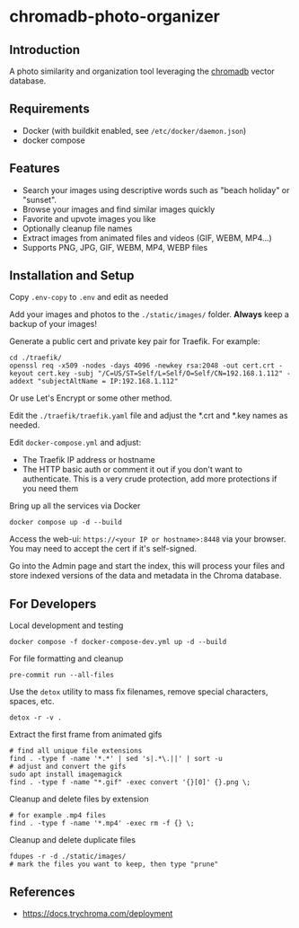 # chromadb-photo-organizer

## Introduction

A photo similarity and organization tool leveraging the [chromadb](https://trychroma.com) vector database.

## Requirements

* Docker (with buildkit enabled, see `/etc/docker/daemon.json`)
* docker compose

## Features

* Search your images using descriptive words such as "beach holiday" or "sunset".
* Browse your images and find similar images quickly
* Favorite and upvote images you like
* Optionally cleanup file names
* Extract images from animated files and videos (GIF, WEBM, MP4...)
* Supports PNG, JPG, GIF, WEBM, MP4, WEBP files

## Installation and Setup

Copy `.env-copy` to `.env` and edit as needed

Add your images and photos to the `./static/images/` folder.  **Always** keep a backup of your images!

Generate a public cert and private key pair for Traefik.  For example:

```shell
cd ./traefik/
openssl req -x509 -nodes -days 4096 -newkey rsa:2048 -out cert.crt -keyout cert.key -subj "/C=US/ST=Self/L=Self/O=Self/CN=192.168.1.112" -addext "subjectAltName = IP:192.168.1.112"
```

Or use Let's Encrypt or some other method.

Edit the `./traefik/traefik.yaml` file and adjust the *.crt and *.key names as needed.

Edit `docker-compose.yml` and adjust:

* The Traefik IP address or hostname
* The HTTP basic auth or comment it out if you don't want to authenticate.  This is
a very crude protection, add more protections if you need them

Bring up all the services via Docker

```shell
docker compose up -d --build
```

Access the web-ui: `https://<your IP or hostname>:8448` via your browser.
You may need to accept the cert if it's self-signed.

Go into the Admin page and start the index, this will process your
files and store indexed versions of the data and metadata in the Chroma
database.

## For Developers

Local development and testing

```shell
docker compose -f docker-compose-dev.yml up -d --build
```

For file formatting and cleanup

```shell
pre-commit run --all-files
```

Use the `detox` utility to mass fix filenames, remove special characters, spaces, etc.

```shell
detox -r -v .
```

Extract the first frame from animated gifs

```shell
# find all unique file extensions
find . -type f -name '*.*' | sed 's|.*\.||' | sort -u
# adjust and convert the gifs
sudo apt install imagemagick
find . -type f -name "*.gif" -exec convert '{}[0]' {}.png \;
```

Cleanup and delete files by extension

```shell
# for example .mp4 files
find . -type f -name '*.mp4' -exec rm -f {} \;
```

Cleanup and delete duplicate files

```shell
fdupes -r -d ./static/images/
# mark the files you want to keep, then type "prune"
```

## References

* https://docs.trychroma.com/deployment
